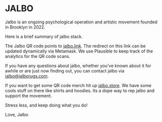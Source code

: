 # JALBO

Jalbo is an ongoing psychological operation and artistic movement founded in Brooklyn in 2022. 

Here is a brief summary of jalbo stack.

The Jalbo QR code points to [jalbo.link](https://jalbo.link). The redirect on this link can be updated dynamically via Metamask. We use Plausible to keep track of the analytics for the QR code scans. 

If you have any questions about jalbo, whether you've known about it for awhile or are just now finding out, you can contact jalbo via jalbo@jalborugs.com. 

If you want to get some QR code merch hit up [jalbo.store](https://jalbo.store). We have some cools stuff on there like shirts and hoodies. Its a dope way to rep jalbo and support the movement.

Stress less, and keep doing what you do!

Love,
Jalbo
